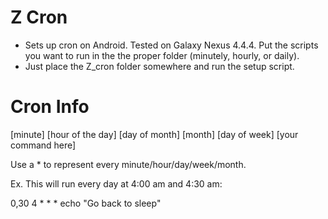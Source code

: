 Z Cron
===============

* Sets up cron on Android. Tested on Galaxy Nexus 4.4.4. Put the scripts you want to run in the the proper folder (minutely, hourly, or daily).
* Just place the Z_cron folder somewhere and run the setup script.


Cron Info
=========

[minute] [hour of the day] [day of month] [month] [day of week] [your command here]

Use a * to represent every minute/hour/day/week/month.

Ex. This will run every day at 4:00 am and 4:30 am:

0,30 4 * * * echo "Go back to sleep"
